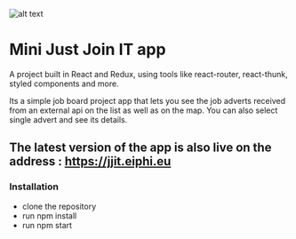 ![alt text](https://i.imgur.com/ivyDeHX.png)

# Mini Just Join IT app

A project built in React and Redux, using tools like react-router, react-thunk, styled components and more.

Its a simple job board project app that lets you see the job adverts received from an external api on the list as well as on the map. 
You can also select single advert and see its details.

## The latest version of the app is also live on the address : https://jjit.eiphi.eu

### Installation

- clone the repository
- run npm install
- run npm start
